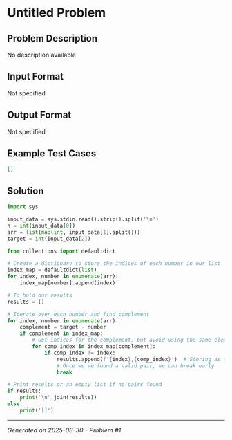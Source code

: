 # Untitled Problem

## Problem Description
No description available

## Input Format
Not specified

## Output Format
Not specified

## Example Test Cases
```json
[]
```

## Solution
```python
import sys

input_data = sys.stdin.read().strip().split('\n')
n = int(input_data[0])
arr = list(map(int, input_data[1].split()))
target = int(input_data[2])

from collections import defaultdict

# Create a dictionary to store the indices of each number in our list
index_map = defaultdict(list)
for index, number in enumerate(arr):
    index_map[number].append(index)

# To hold our results
results = []

# Iterate over each number and find complement
for index, number in enumerate(arr):
    complement = target - number
    if complement in index_map:
        # Get indices for the complement, but avoid using the same element's index
        for comp_index in index_map[complement]:
            if comp_index != index:
                results.append(f'{index},{comp_index}')  # Storing as a formatted string
                # Once we've found a valid pair, we can break early
                break

# Print results or an empty list if no pairs found
if results:
    print('\n'.join(results))
else:
    print('[]')
```

---
*Generated on 2025-08-30 - Problem #1*